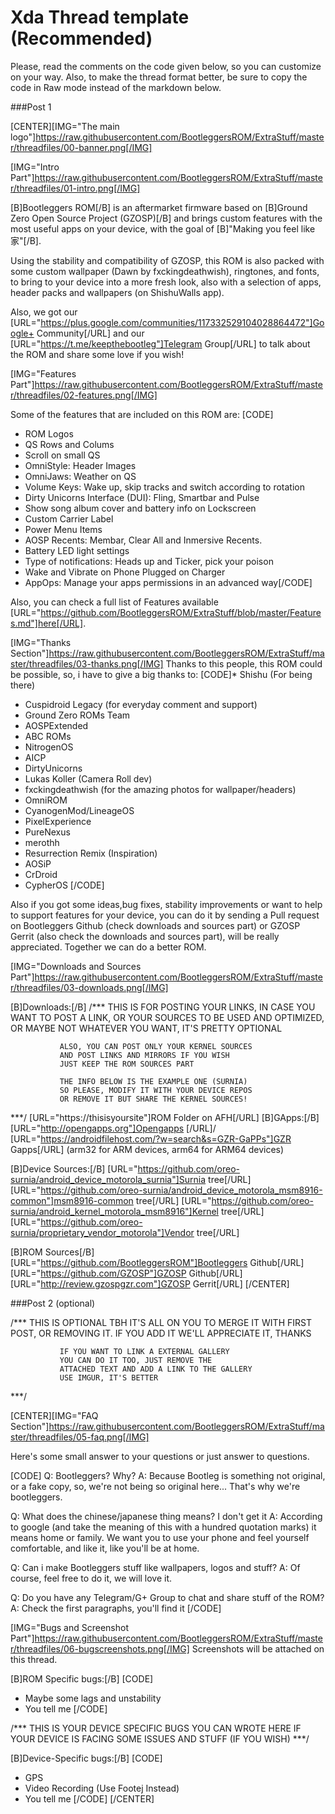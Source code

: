 # Xda Thread template (Recommended)

Please, read the comments on the code given below, so you can customize on your way. Also, to make the thread format better, be sure to copy the code in Raw mode instead of the markdown below.


###Post 1

[CENTER][IMG="The main logo"]https://raw.githubusercontent.com/BootleggersROM/ExtraStuff/master/threadfiles/00-banner.png[/IMG]

[IMG="Intro Part"]https://raw.githubusercontent.com/BootleggersROM/ExtraStuff/master/threadfiles/01-intro.png[/IMG]

[B]Bootleggers ROM[/B] is an aftermarket firmware based on [B]Ground Zero Open Source Project (GZOSP)[/B] and brings custom features with the most useful apps on your device, with the goal of [B]"Making you feel like 家"[/B].

Using the stability and compatibility of GZOSP, this ROM is also packed with some custom wallpaper (Dawn by fxckingdeathwish), ringtones, and fonts, to bring to your device into a more fresh look, also with a selection of apps, header packs and wallpapers (on ShishuWalls app).

Also, we got our [URL="https://plus.google.com/communities/117332529104028864472"]Google+ Community[/URL] and our [URL="https://t.me/keepthebootleg"]Telegram Group[/URL] to talk about the ROM and share some love if you wish!

[IMG="Features Part"]https://raw.githubusercontent.com/BootleggersROM/ExtraStuff/master/threadfiles/02-features.png[/IMG]

Some of the features that are included on this ROM are:
[CODE]
* ROM Logos
* QS Rows and Colums
* Scroll on small QS
* OmniStyle: Header Images
* OmniJaws: Weather on QS
* Volume Keys: Wake up, skip tracks and switch according to rotation
* Dirty Unicorns Interface (DUI): Fling, Smartbar and Pulse
* Show song album cover and battery info on Lockscreen
* Custom Carrier Label
* Power Menu Items
* AOSP Recents: Membar, Clear All and Inmersive Recents.
* Battery LED light settings
* Type of notifications: Heads up and Ticker, pick your poison
* Wake and Vibrate on Phone Plugged on Charger
* AppOps: Manage your apps permissions in an advanced way[/CODE]

Also, you can check a full list of Features available [URL="https://github.com/BootleggersROM/ExtraStuff/blob/master/Features.md"]here[/URL].

[IMG="Thanks Section"]https://raw.githubusercontent.com/BootleggersROM/ExtraStuff/master/threadfiles/03-thanks.png[/IMG]
Thanks to this people, this ROM could be possible, so, i have to give a big thanks to:
[CODE]* Shishu (For being there)
* Cuspidroid Legacy (for everyday comment and support)
* Ground Zero ROMs Team
* AOSPExtended
* ABC ROMs
* NitrogenOS
* AICP
* DirtyUnicorns
* Lukas Koller (Camera Roll dev)
* fxckingdeathwish (for the amazing photos for wallpaper/headers)
* OmniROM
* CyanogenMod/LineageOS
* PixelExperience
* PureNexus
* merothh
* Resurrection Remix (Inspiration)
* AOSiP
* CrDroid
* CypherOS
[/CODE]

Also if you got some ideas,bug fixes, stability improvements or want to help to support features for your device, you can do it by sending a Pull request on Bootleggers Github (check downloads and sources part) or GZOSP Gerrit (also check the downloads and sources part), will be really appreciated. Together we can do a better ROM.

[IMG="Downloads and Sources Part"]https://raw.githubusercontent.com/BootleggersROM/ExtraStuff/master/threadfiles/03-downloads.png[/IMG]

[B]Downloads:[/B]
/***           THIS IS FOR
               POSTING YOUR LINKS, IN CASE YOU WANT
               TO POST A LINK, OR YOUR SOURCES
               TO BE USED AND OPTIMIZED, OR MAYBE NOT
               WHATEVER YOU WANT, IT'S PRETTY OPTIONAL
               
               ALSO, YOU CAN POST ONLY YOUR KERNEL SOURCES
               AND POST LINKS AND MIRRORS IF YOU WISH
               JUST KEEP THE ROM SOURCES PART
               
               THE INFO BELOW IS THE EXAMPLE ONE (SURNIA)
               SO PLEASE, MODIFY IT WITH YOUR DEVICE REPOS
               OR REMOVE IT BUT SHARE THE KERNEL SOURCES!
***/
[URL="https://thisisyoursite"]ROM Folder on AFH[/URL]
[B]GApps:[/B]
[URL="http://opengapps.org"]Opengapps [/URL]/ [URL="https://androidfilehost.com/?w=search&s=GZR-GaPPs"]GZR Gapps[/URL] (arm32 for ARM devices, arm64 for ARM64 devices)

[B]Device Sources:[/B]
[URL="https://github.com/oreo-surnia/android_device_motorola_surnia"]Surnia tree[/URL]
[URL="https://github.com/oreo-surnia/android_device_motorola_msm8916-common"]msm8916-common tree[/URL]
[URL="https://github.com/oreo-surnia/android_kernel_motorola_msm8916"]Kernel tree[/URL]
[URL="https://github.com/oreo-surnia/proprietary_vendor_motorola"]Vendor tree[/URL]

[B]ROM Sources[/B]
[URL="https://github.com/BootleggersROM"]Bootleggers Github[/URL]
[URL="https://github.com/GZOSP"]GZOSP Github[/URL]
[URL="http://review.gzospgzr.com"]GZOSP Gerrit[/URL]
[/CENTER]



###Post 2 (optional)

/***           THIS IS OPTIONAL TBH
               IT'S ALL ON YOU TO MERGE IT WITH FIRST
               POST, OR REMOVING IT. IF YOU ADD IT
               WE'LL APPRECIATE IT, THANKS

               IF YOU WANT TO LINK A EXTERNAL GALLERY
               YOU CAN DO IT TOO, JUST REMOVE THE 
               ATTACHED TEXT AND ADD A LINK TO THE GALLERY
               USE IMGUR, IT'S BETTER
***/

[CENTER][IMG="FAQ Section"]https://raw.githubusercontent.com/BootleggersROM/ExtraStuff/master/threadfiles/05-faq.png[/IMG]

Here's some small answer to your questions or just answer to questions.

[CODE]
Q: Bootleggers? Why?
A: Because Bootleg is something not original, or a fake copy, so, we're not being so original here... That's why we're bootleggers. 

Q: What does the chinese/japanese thing means? I don't get it
A: According to google (and take the meaning of this with a hundred quotation marks) it means home or family. We want you to use your phone and feel yourself comfortable, and like it, like you'll be at home.

Q: Can i make Bootleggers stuff like wallpapers, logos and stuff?
A: Of course, feel free to do it, we will love it. 

Q: Do you have any Telegram/G+ Group to chat and share stuff of the ROM?
A: Check the first paragraphs, you'll find it
[/CODE]

[IMG="Bugs and Screenshot Part"]https://raw.githubusercontent.com/BootleggersROM/ExtraStuff/master/threadfiles/06-bugscreenshots.png[/IMG]
Screenshots will be attached on this thread.

[B]ROM Specific bugs:[/B]
[CODE]
* Maybe some lags and unstability
* You tell me
[/CODE]

/***           THIS IS YOUR DEVICE SPECIFIC BUGS
               YOU CAN WROTE HERE IF YOUR DEVICE
               IS FACING SOME ISSUES AND STUFF
               (IF YOU WISH)
***/

[B]Device-Specific bugs:[/B]
[CODE]
* GPS
* Video Recording (Use Footej Instead)
* You tell me
[/CODE]
[/CENTER]
